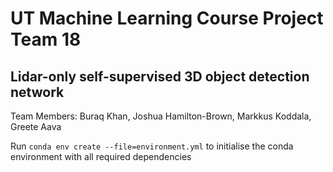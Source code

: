 # UT Machine Learning Course Project Team 18
## Lidar-only self-supervised 3D object detection network

Team Members: Buraq Khan, Joshua Hamilton-Brown, Markkus Koddala, Greete Aava

Run `conda env create --file=environment.yml` to initialise the conda environment with all required dependencies
